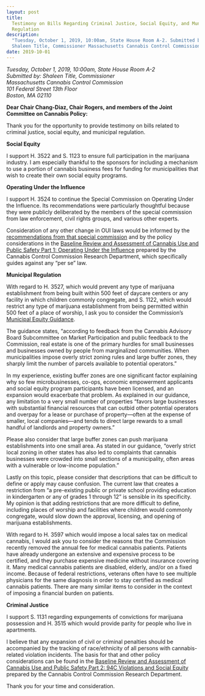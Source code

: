```yaml
---
layout: post
title:
  Testimony on Bills Regarding Criminal Justice, Social Equity, and Municipal
  Regulation
description:
  "Tuesday, October 1, 2019, 10:00am, State House Room A-2. Submitted by:
  Shaleen Title, Commissioner Massachusetts Cannabis Control Commission "
date: 2019-10-01
---
```


_Tuesday, October 1, 2019, 10:00am, State House Room A-2  
Submitted by: Shaleen Title, Commissioner  
Massachusetts Cannabis Control Commission  
101 Federal Street 13th Floor  
Boston, MA 02110_

**Dear Chair Chang-Diaz, Chair Rogers, and members of the Joint Committee on Cannabis Policy:**

Thank you for the opportunity to provide testimony on bills related to criminal justice, social equity, and municipal regulation.

**Social Equity**

I support H. 3522 and S. 1123 to ensure full participation in the marijuana industry. I am especially thankful to the sponsors for including a mechanism to use a portion of cannabis business fees for funding for municipalities that wish to create their own social equity programs.

**Operating Under the Influence**

I support H. 3524 to continue the Special Commission on Operating Under the Influence. Its recommendations were particularly thoughtful because they were publicly deliberated by the members of the special commission from law enforcement, civil rights groups, and various other experts.

Consideration of any other change in OUI laws would be informed by the [recommendations from that special commission](https://mass-cannabis-control.com/wp-content/uploads/2019/01/SCOUI-Legislative-Report-01.01.18-Final.pdf) and by the policy considerations in the [Baseline Review and Assessment of Cannabis Use and Public Safety Part 1: Operating Under the Influence](https://mass-cannabis-control.com/wp-content/uploads/2019/01/FINAL-RR1-PS1-Cannabis-Impaired-Driving_2019-1-18.pdf) prepared by the Cannabis Control Commission Research Department, which specifically guides against any “per se” law.

**Municipal Regulation**

With regard to H. 3527, which would prevent any type of marijuana establishment from being built within 500 feet of daycare centers or any facility in which children commonly congregate, and S. 1122, which would restrict any type of marijuana establishment from being permitted within 500 feet of a place of worship, I ask you to consider the Commission’s [Municipal Equity Guidance](https://mass-cannabis-control.com/wp-content/uploads/2018/11/Municipal-Equity-Guidance-August-22-1.pdf).

The guidance states, “according to feedback from the Cannabis Advisory Board Subcommittee on Market Participation and public feedback to the Commission, real estate is one of the primary hurdles for small businesses and businesses owned by people from marginalized communities. When municipalities impose overly strict zoning rules and large buffer zones, they sharply limit the number of parcels available to potential operators.”

In my experience, existing buffer zones are one significant factor explaining why so few microbusinesses, co-ops, economic empowerment applicants and social equity program participants have been licensed, and an expansion would exacerbate that problem. As explained in our guidance, any limitation to a very small number of properties “favors large businesses with substantial financial resources that can outbid other potential operators and overpay for a lease or purchase of property—often at the expense of smaller, local companies—and tends to direct large rewards to a small handful of landlords and property owners.”

Please also consider that large buffer zones can push marijuana establishments into one small area. As stated in our guidance, “overly strict local zoning in other states has also led to complaints that cannabis businesses were crowded into small sections of a municipality, often areas with a vulnerable or low-income population.”

Lastly on this topic, please consider that descriptions that can be difficult to define or apply may cause confusion. The current law that creates a restriction from “a pre-existing public or private school providing education in kindergarten or any of grades 1 through 12” is sensible in its specificity. My opinion is that adding restrictions that are more difficult to define, including places of worship and facilities where children would commonly congregate, would slow down the approval, licensing, and opening of marijuana establishments.

With regard to H. 3597 which would impose a local sales tax on medical cannabis, I would ask you to consider the reasons that the Commission recently removed the annual fee for medical cannabis patients. Patients have already undergone an extensive and expensive process to be certified, and they purchase expensive medicine without insurance covering it. Many medical cannabis patients are disabled, elderly, and/or on a fixed income. Because of federal restrictions, veterans often have to see multiple physicians for the same diagnosis in order to stay certified as medical cannabis patients. There are many similar items to consider in the context of imposing a financial burden on patients.

**Criminal Justice**

I support S. 1131 regarding expungements of convictions for marijuana possession and H. 3515 which would provide parity for people who live in apartments.

I believe that any expansion of civil or criminal penalties should be accompanied by the tracking of race/ethnicity of all persons with cannabis-related violation incidents. The basis for that and other policy considerations can be found in the [Baseline Review and Assessment of Cannabis Use and Public Safety Part 2: 94C Violations and Social Equity](https://mass-cannabis-control.com/wp-content/uploads/2019/04/1.-RR2-94C-Violations-FINAL.pdf) prepared by the Cannabis Control Commission Research Department.

Thank you for your time and consideration.
